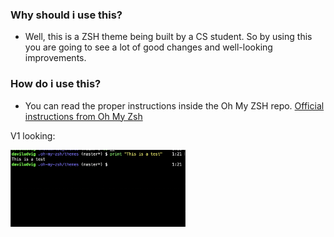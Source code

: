 ### Why should i use this?
* Well, this is a ZSH theme being built by a CS student. So by using this you are going to see a lot of good changes and well-looking improvements.

### How do i use this?
* You can read the proper instructions inside the Oh My ZSH repo.
[Official instructions from Oh My Zsh](https://github.com/ohmyzsh/ohmyzsh/wiki/Themes)

V1 looking:

<img src="docs/v1.png" width="280" alt = "v1 look">